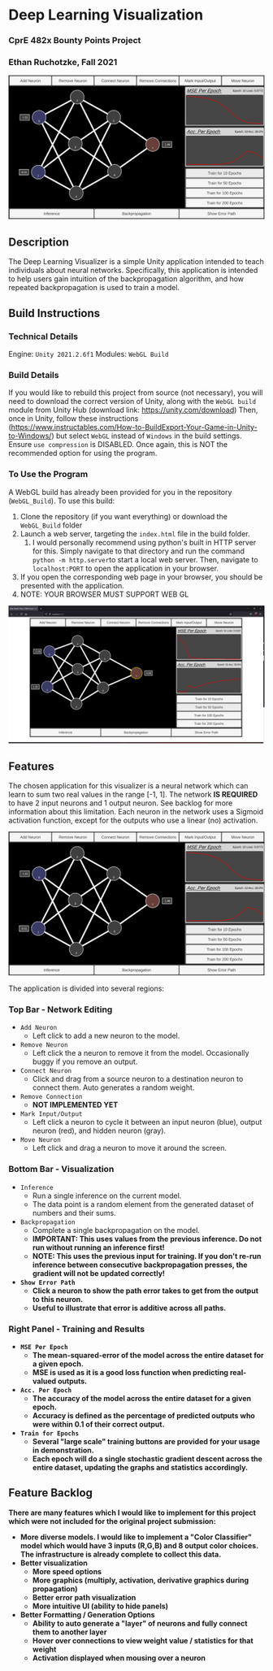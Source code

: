 # Deep Learning Visualization
### CprE 482x Bounty Points Project
### Ethan Ruchotzke, Fall 2021

![A model trained with 10 epochs](https://github.com/Ruchotzke/DNN-Visualizer/blob/main/Images/10-epochs.png)
## Description
The Deep Learning Visualizer is a simple Unity application intended to teach individuals about neural networks. Specifically, this application is intended to help users gain intuition of the backpropagation algorithm, and how repeated backpropagation is used to train a model.
## Build Instructions
### Technical Details
Engine: `Unity 2021.2.6f1`
Modules: `WebGL Build`
### Build Details
If you would like to rebuild this project from source (not necessary), you will need to download the correct version of Unity, along with the `WebGL build` module from Unity Hub (download link: https://unity.com/download)
Then, once in Unity, follow these instructions (https://www.instructables.com/How-to-BuildExport-Your-Game-in-Unity-to-Windows/) but select `WebGL` instead of `Windows` in the build settings. Ensure `use compression` is DISABLED.
Once again, this is NOT the recommended option for using the program.
### To Use the Program
A WebGL build has already been provided for you in the repository (`WebGL_Build`). To use this build:
1. Clone the repository (if you want everything) or download the `WebGL_Build` folder
2. Launch a web server, targeting the `index.html` file in the build folder.
	1. I would personally recommend using python's built in HTTP server for this. Simply navigate to that directory and run the command `python -m http.server`to start a local web server. Then, navigate to `localhost:PORT` to open the application in your browser.
3. If you open the corresponding web page in your browser, you should be presented with the application.
4. NOTE: YOUR BROWSER MUST SUPPORT WEB GL

![Browser Application Running](https://github.com/Ruchotzke/DNN-Visualizer/blob/main/Images/Browser.png)

## Features
The chosen application for this visualizer is a neural network which can learn to sum two real values in the range [-1, 1]. The network <b>IS REQUIRED</b> to have 2 input neurons and 1 output neuron. See backlog for more information about this limitation. Each neuron in the network uses a Sigmoid activation function, except for the outputs who use a linear (no) activation.

![GUI](https://github.com/Ruchotzke/DNN-Visualizer/blob/main/Images/10-epochs.png)

The application is divided into several regions:
### Top Bar - Network Editing
- `Add Neuron`
	- Left click to add a new neuron to the model.
- `Remove Neuron`
	- Left click the a neuron to remove it from the model. Occasionally buggy if you remove an output.
- `Connect Neuron`
	- Click and drag from a source neuron to a destination neuron to connect them. Auto generates a random weight.
- `Remove Connection`
	- <b> NOT IMPLEMENTED YET</b>
- `Mark Input/Output`
	- Left click a neuron to cycle it between an input neuron (blue), output neuron (red), and hidden neuron (gray).
- `Move Neuron`
	- Left click and drag a neuron to move it around the screen.

### Bottom Bar - Visualization
- `Inference`
	- Run a single inference on the current model. 
	- The data point is a random element from the generated dataset of numbers and their sums.
- `Backpropagation`
	- Complete a single backpropagation on the model. 
	- <b> IMPORTANT: This uses values from the previous inference. Do not run without running an inference first!</b>
	- <b> NOTE: This uses the previous input for training. If you don't re-run inference between consecutive backpropagation presses, the gradient will not be updated correctly!
- `Show Error Path`
	- Click a neuron to show the path error takes to get from the output to this neuron. 
	- Useful to illustrate that error is <b> additive </b> across all paths.

### Right Panel - Training and Results
 - `MSE Per Epoch`
	- The mean-squared-error of the model across the entire dataset for a given epoch.
	- MSE is used as it is a good loss function when predicting real-valued outputs.
 - `Acc. Per Epoch`
	- The accuracy of the model across the entire dataset for a given epoch.
	- Accuracy is defined as the percentage of predicted outputs who were within 0.1 of their correct output.
 - `Train for Epochs`
	- Several "large scale" training buttons are provided for your usage in demonstration. 
	- Each epoch will do a single stochastic gradient descent across the entire dataset, updating the graphs and statistics accordingly.
## Feature Backlog
There are many features which I would like to implement for this project which were not included for the original project submission:
 - More diverse models. I would like to implement a "Color Classifier" model which would have 3 inputs (R,G,B) and 8 output color choices. The infrastructure is already complete to collect this data.
 - Better visualization
	 - More speed options
	 - More graphics (multiply, activation, derivative graphics during propagation)
	 - Better error path visualization
	 - More intuitive UI (ability to hide panels)
 - Better Formatting / Generation Options
	 - Ability to auto generate a "layer" of neurons and fully connect them to another layer
	 - Hover over connections to view weight value / statistics for that weight
	 - Activation displayed when mousing over a neuron

